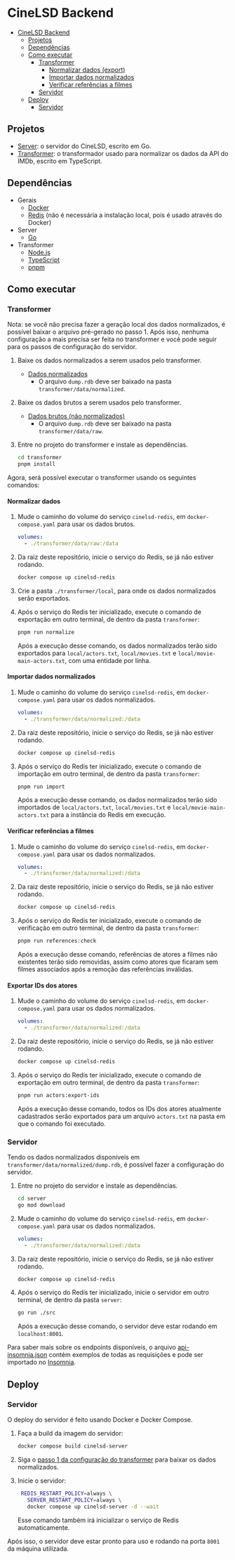 # CineLSD Backend

- [CineLSD Backend](#cinelsd-backend)
  - [Projetos](#projetos)
  - [Dependências](#dependências)
  - [Como executar](#como-executar)
    - [Transformer](#transformer)
      - [Normalizar dados (export)](#normalizar-dados-export)
      - [Importar dados normalizados](#importar-dados-normalizados)
      - [Verificar referências a filmes](#verificar-referências-a-filmes)
    - [Servidor](#servidor)
  - [Deploy](#deploy)
    - [Servidor](#servidor-1)

## Projetos

- [Server](./server): o servidor do CineLSD, escrito em Go.
- [Transformer](./transformer): o transformador usado para normalizar os dados da API do IMDb, escrito em TypeScript.

## Dependências

- Gerais
  - [Docker](https://docs.docker.com/engine/install)
  - [Redis](https://redis.com) (não é necessária a instalação local, pois é usado através do Docker)
- Server
  - [Go](https://go.dev)
- Transformer
  - [Node.js](https://nodejs.org)
  - [TypeScript](https://www.typescriptlang.org)
  - [pnpm](https://pnpm.io/)

## Como executar

### Transformer

Nota: se você não precisa fazer a geração local dos dados normalizados, é possível baixar o arquivo pré-gerado no passo 1. Após isso, nenhuma configuração a mais precisa ser feita no transformer e você pode seguir para os passos de configuração do servidor.

1. Baixe os dados normalizados a serem usados pelo transformer.

   - [Dados normalizados](https://drive.google.com/file/d/1xVvmMz-lJBsyNyqxp073_y-kBXjOt5q4/view?usp=sharing)
     - O arquivo `dump.rdb` deve ser baixado na pasta `transformer/data/normalized`.

2. Baixe os dados brutos a serem usados pelo transformer.

   - [Dados brutos (não normalizados)](https://drive.google.com/file/d/1AM_btyRs4y-KLVJoJ0VkaWGq7XaQRtg5/view?usp=sharing)
     - O arquivo `dump.rdb` deve ser baixado na pasta `transformer/data/raw`.

3. Entre no projeto do transformer e instale as dependências.

   ```bash
   cd transformer
   pnpm install
   ```

Agora, será possível executar o transformer usando os seguintes comandos:

#### Normalizar dados

1. Mude o caminho do volume do serviço `cinelsd-redis`, em `docker-compose.yaml` para usar os dados brutos.

   ```yaml
   volumes:
     - ./transformer/data/raw:/data
   ```

2. Da raiz deste repositório, inicie o serviço do Redis, se já não estiver rodando.

   ```bash
   docker compose up cinelsd-redis
   ```

3. Crie a pasta `./transformer/local`, para onde os dados normalizados serão exportados.

4. Após o serviço do Redis ter inicializado, execute o comando de exportação em outro terminal, de dentro da pasta `transformer`:

   ```bash
   pnpm run normalize
   ```

   Após a execução desse comando, os dados normalizados terão sido exportados para `local/actors.txt`, `local/movies.txt` e `local/movie-main-actors.txt`, com uma entidade por linha.

#### Importar dados normalizados

1. Mude o caminho do volume do serviço `cinelsd-redis`, em `docker-compose.yaml` para usar os dados normalizados.

   ```yaml
   volumes:
     - ./transformer/data/normalized:/data
   ```

2. Da raiz deste repositório, inicie o serviço do Redis, se já não estiver rodando.

   ```bash
   docker compose up cinelsd-redis
   ```

3. Após o serviço do Redis ter inicializado, execute o comando de importação em outro terminal, de dentro da pasta `transformer`:

   ```bash
   pnpm run import
   ```

   Após a execução desse comando, os dados normalizados terão sido importados de `local/actors.txt`, `local/movies.txt` e `local/movie-main-actors.txt` para a instância do Redis em execução.

#### Verificar referências a filmes

1. Mude o caminho do volume do serviço `cinelsd-redis`, em `docker-compose.yaml` para usar os dados normalizados.

   ```yaml
   volumes:
     - ./transformer/data/normalized:/data
   ```

2. Da raiz deste repositório, inicie o serviço do Redis, se já não estiver rodando.

   ```bash
   docker compose up cinelsd-redis
   ```

3. Após o serviço do Redis ter inicializado, execute o comando de verificação em outro terminal, de dentro da pasta `transformer`:

   ```bash
   pnpm run references:check
   ```

   Após a execução desse comando, referências de atores a filmes não existentes terão sido removidas, assim como atores que ficaram sem filmes associados após a remoção das referências inválidas.

#### Exportar IDs dos atores

1. Mude o caminho do volume do serviço `cinelsd-redis`, em `docker-compose.yaml` para usar os dados normalizados.

   ```yaml
   volumes:
     - ./transformer/data/normalized:/data
   ```

2. Da raiz deste repositório, inicie o serviço do Redis, se já não estiver rodando.

   ```bash
   docker compose up cinelsd-redis
   ```

3. Após o serviço do Redis ter inicializado, execute o comando de exportação em outro terminal, de dentro da pasta `transformer`:

   ```bash
   pnpm run actors:export-ids
   ```

   Após a execução desse comando, todos os IDs dos atores atualmente cadastrados serão exportados para um arquivo `actors.txt` na pasta em que o comando foi executado.

### Servidor

Tendo os dados normalizados disponíveis em `transformer/data/normalized/dump.rdb`, é possível fazer a configuração do servidor.

1. Entre no projeto do servidor e instale as dependências.

   ```bash
   cd server
   go mod download
   ```

2. Mude o caminho do volume do serviço `cinelsd-redis`, em `docker-compose.yaml` para usar os dados normalizados.

   ```yaml
   volumes:
     - ./transformer/data/normalized:/data
   ```

3. Da raiz deste repositório, inicie o serviço do Redis, se já não estiver rodando.

   ```bash
   docker compose up cinelsd-redis
   ```

4. Após o serviço do Redis ter inicializado, inicie o servidor em outro terminal, de dentro da pasta `server`:

   ```bash
   go run ./src
   ```

   Após a execução desse comando, o servidor deve estar rodando em `localhost:8001`.

Para saber mais sobre os endpoints disponíveis, o arquivo [api-insomnia.json](./server/docs/api-insomnia.json) contém exemplos de todas as requisições e pode ser importado no [Insomnia](https://insomnia.rest).

## Deploy

### Servidor

O deploy do servidor é feito usando Docker e Docker Compose.

1. Faça a build da imagem do servidor:

   ```bash
   docker compose build cinelsd-server
   ```

2. Siga o [passo 1 da configuração do transformer](#transformer) para baixar os dados normalizados.

3. Inicie o servidor:

   ```bash
    REDIS_RESTART_POLICY=always \
      SERVER_RESTART_POLICY=always \
      docker compose up cinelsd-server -d --wait
   ```

   Esse comando também irá inicializar o serviço de Redis automaticamente.

Após isso, o servidor deve estar pronto para uso e rodando na porta `8001` da máquina utilizada.
